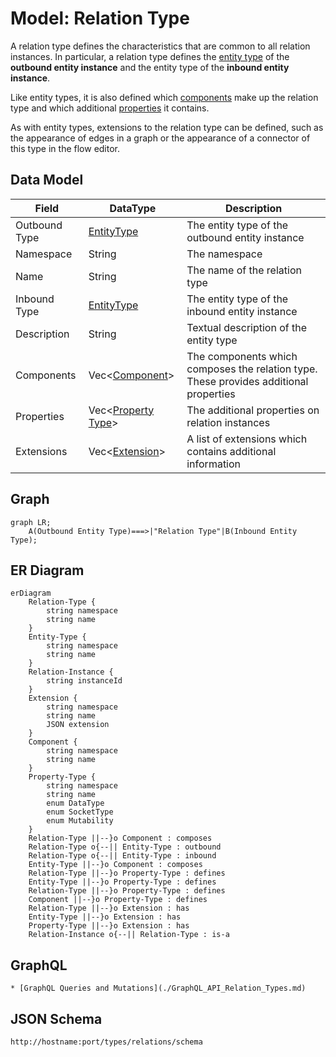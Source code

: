 # Model: Relation Type

A relation type defines the characteristics that are common to all relation instances. In particular, a relation type
defines the [entity type](./Model_Entity_Type.md) of the **outbound entity instance** and the entity type of the
**inbound entity instance**.

Like entity types, it is also defined which [components](./Model_Component.md) make up the relation type and which
additional [properties](./Model_Property_Type.md) it contains.

As with entity types, extensions to the relation type can be defined, such as the appearance of edges in a graph or the
appearance of a connector of this type in the flow editor.

## Data Model

| Field         | DataType                                       | Description                                                                           |
|---------------|------------------------------------------------|---------------------------------------------------------------------------------------|
| Outbound Type | [EntityType](./Model_Entity_Type.md)           | The entity type of the outbound entity instance                                       |
| Namespace     | String                                         | The namespace                                                                         |
| Name          | String                                         | The name of the relation type                                                         |
| Inbound Type  | [EntityType](./Model_Entity_Type.md)           | The entity type of the inbound entity instance                                        |
| Description   | String                                         | Textual description of the entity type                                                |
| Components    | Vec<[Component](./Model_Component.md)>         | The components which composes the relation type. These provides additional properties |
| Properties    | Vec<[Property Type](./Model_Property_Type.md)> | The additional properties on relation instances                                       |
| Extensions    | Vec<[Extension](./Model_Extension.md)>         | A list of extensions which contains additional information                            |

## Graph

```mermaid
graph LR;
    A(Outbound Entity Type)===>|"Relation Type"|B(Inbound Entity Type);
```

## ER Diagram

```mermaid
erDiagram
    Relation-Type {
        string namespace
        string name
    }
    Entity-Type {
        string namespace
        string name
    }
    Relation-Instance {
        string instanceId
    }
    Extension {
        string namespace
        string name
        JSON extension
    }
    Component {
        string namespace
        string name
    }
    Property-Type {
        string namespace
        string name
        enum DataType
        enum SocketType
        enum Mutability
    }
    Relation-Type ||--}o Component : composes
    Relation-Type o{--|| Entity-Type : outbound
    Relation-Type o{--|| Entity-Type : inbound
    Entity-Type ||--}o Component : composes
    Relation-Type ||--}o Property-Type : defines
    Entity-Type ||--}o Property-Type : defines
    Relation-Type ||--}o Property-Type : defines
    Component ||--}o Property-Type : defines
    Relation-Type ||--}o Extension : has
    Entity-Type ||--}o Extension : has
    Property-Type ||--}o Extension : has
    Relation-Instance o{--|| Relation-Type : is-a
```

## GraphQL

```admonish tip "GraphQL"
* [GraphQL Queries and Mutations](./GraphQL_API_Relation_Types.md)
```

## JSON Schema

```admonish tip "JSON Schema"
http://hostname:port/types/relations/schema
```
